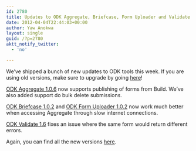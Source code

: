 ```yaml
---
id: 2780
title: Updates to ODK Aggregate, Briefcase, Form Uploader and Validate Released
date: 2012-04-04T22:44:03+00:00
author: Yaw Anokwa
layout: single
guid: /?p=2780
aktt_notify_twitter:
  - 'no'

---
```

We&#8217;ve shipped a bunch of new updates to ODK tools this week. If you are using old versions, make sure to upgrade by going [here](/downloads/)!

[ODK Aggregate 1.0.6](http://code.google.com/p/opendatakit/wiki/AggregateReleaseNotes) now supports publishing of forms from Build. We&#8217;ve also added support do bulk delete submissions.

[ODK Briefcase 1.0.2](http://code.google.com/p/opendatakit/wiki/ODKBriefcase) and [ODK Form Uploader 1.0.2](http://code.google.com/p/opendatakit/wiki/ODKFormUploader) now work much better when accessing Aggregate through slow internet connections.

[ODK Validate 1.6](/use/validate/) fixes an issue where the same form would return different errors.

Again, you can find all the new versions [here](/downloads/).

